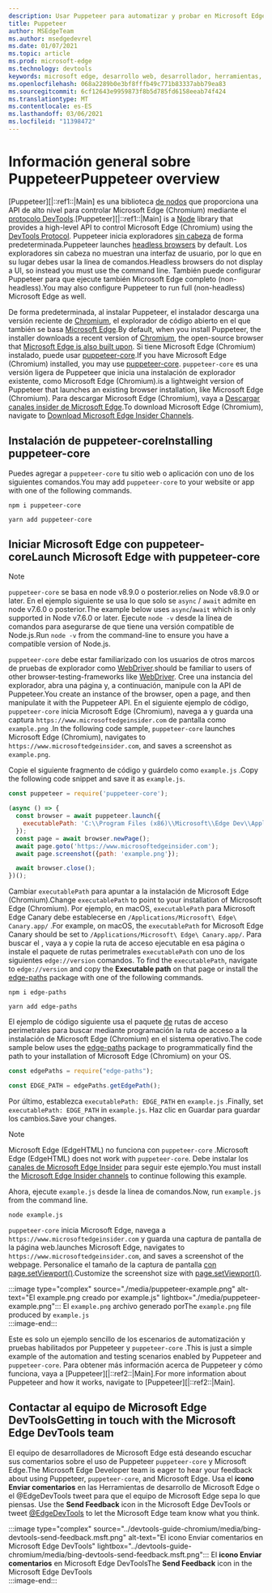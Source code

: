 ```yaml
---
description: Usar Puppeteer para automatizar y probar en Microsoft Edge
title: Puppeteer
author: MSEdgeTeam
ms.author: msedgedevrel
ms.date: 01/07/2021
ms.topic: article
ms.prod: microsoft-edge
ms.technology: devtools
keywords: microsoft edge, desarrollo web, desarrollador, herramientas, automatización, prueba
ms.openlocfilehash: 068a2289b0e3bf8fffb49c771b83337abb79ea83
ms.sourcegitcommit: 6cf12643e9959873f8b5d785fd6158eeab74f424
ms.translationtype: MT
ms.contentlocale: es-ES
ms.lasthandoff: 03/06/2021
ms.locfileid: "11398472"
---
```

# <a name="puppeteer-overview"></a><span data-ttu-id="273a3-104">Información general sobre Puppeteer</span><span class="sxs-lookup"><span data-stu-id="273a3-104">Puppeteer overview</span></span>  

<span data-ttu-id="273a3-105">[Puppeteer][|::ref1::|Main] es una biblioteca [de nodos][NodejsMain] que proporciona una API de alto nivel para controlar Microsoft Edge \(Chromium\) mediante el [protocolo DevTools][GithubChromedevtoolsProtocol].</span><span class="sxs-lookup"><span data-stu-id="273a3-105">[Puppeteer][|::ref1::|Main] is a [Node][NodejsMain] library that provides a high-level API to control Microsoft Edge \(Chromium\) using the [DevTools Protocol][GithubChromedevtoolsProtocol].</span></span>  <span data-ttu-id="273a3-106">Puppeteer inicia exploradores [sin cabeza][WikiHeadlessBrowser] de forma predeterminada.</span><span class="sxs-lookup"><span data-stu-id="273a3-106">Puppeteer launches [headless browsers][WikiHeadlessBrowser] by default.</span></span>  <span data-ttu-id="273a3-107">Los exploradores sin cabeza no muestran una interfaz de usuario, por lo que en su lugar debes usar la línea de comandos.</span><span class="sxs-lookup"><span data-stu-id="273a3-107">Headless browsers do not display a UI, so instead you must use the command line.</span></span>  <span data-ttu-id="273a3-108">También puede configurar Puppeteer para que ejecute también Microsoft Edge completo \(non-headless\).</span><span class="sxs-lookup"><span data-stu-id="273a3-108">You may also configure Puppeteer to run full \(non-headless\) Microsoft Edge as well.</span></span>  

<span data-ttu-id="273a3-109">De forma predeterminada, al instalar Puppeteer, el instalador descarga una versión reciente de [Chromium][ChromiumHome], el explorador de código abierto en el que también se basa [Microsoft Edge][MicrosoftBlogsWindowsExperience20181206].</span><span class="sxs-lookup"><span data-stu-id="273a3-109">By default, when you install Puppeteer, the installer downloads a recent version of [Chromium][ChromiumHome], the open-source browser that [Microsoft Edge is also built upon][MicrosoftBlogsWindowsExperience20181206].</span></span>  <span data-ttu-id="273a3-110">Si tiene Microsoft Edge \(Chromium\) instalado, puede usar [puppeteer-core][PuppeteerApivscore].</span><span class="sxs-lookup"><span data-stu-id="273a3-110">If you have Microsoft Edge \(Chromium\) installed, you may use [puppeteer-core][PuppeteerApivscore].</span></span>  `puppeteer-core` <span data-ttu-id="273a3-111">es una versión ligera de Puppeteer que inicia una instalación de explorador existente, como Microsoft Edge \(Chromium\).</span><span class="sxs-lookup"><span data-stu-id="273a3-111">is a lightweight version of Puppeteer that launches an existing browser installation, like Microsoft Edge \(Chromium\).</span></span>  <span data-ttu-id="273a3-112">Para descargar Microsoft Edge \(Chromium\), vaya a [Descargar canales insider de Microsoft Edge][MicrosoftedgeinsiderDownload].</span><span class="sxs-lookup"><span data-stu-id="273a3-112">To download Microsoft Edge \(Chromium\), navigate to [Download Microsoft Edge Insider Channels][MicrosoftedgeinsiderDownload].</span></span>  

## <a name="installing-puppeteer-core"></a><span data-ttu-id="273a3-113">Instalación de puppeteer-core</span><span class="sxs-lookup"><span data-stu-id="273a3-113">Installing puppeteer-core</span></span>  

<span data-ttu-id="273a3-114">Puedes agregar a `puppeteer-core` tu sitio web o aplicación con uno de los siguientes comandos.</span><span class="sxs-lookup"><span data-stu-id="273a3-114">You may add `puppeteer-core` to your website or app with one of the following commands.</span></span>  

```shell
npm i puppeteer-core
```  

```shell
yarn add puppeteer-core
```  

## <a name="launch-microsoft-edge-with-puppeteer-core"></a><span data-ttu-id="273a3-115">Iniciar Microsoft Edge con puppeteer-core</span><span class="sxs-lookup"><span data-stu-id="273a3-115">Launch Microsoft Edge with puppeteer-core</span></span>  

> [!NOTE]
> `puppeteer-core` <span data-ttu-id="273a3-116">se basa en node v8.9.0 o posterior.</span><span class="sxs-lookup"><span data-stu-id="273a3-116">relies on Node v8.9.0 or later.</span></span>  <span data-ttu-id="273a3-117">En el ejemplo siguiente se usa lo que solo se `async` / `await` admite en node v7.6.0 o posterior.</span><span class="sxs-lookup"><span data-stu-id="273a3-117">The example below uses `async`/`await` which is only supported in Node v7.6.0 or later.</span></span>  <span data-ttu-id="273a3-118">Ejecute `node -v` desde la línea de comandos para asegurarse de que tiene una versión compatible de Node.js.</span><span class="sxs-lookup"><span data-stu-id="273a3-118">Run `node -v` from the command-line to ensure you have a compatible version of Node.js.</span></span>  

`puppeteer-core` <span data-ttu-id="273a3-119">debe estar familiarizado con los usuarios de otros marcos de pruebas de explorador como [WebDriver][WebdriverChromiumMain].</span><span class="sxs-lookup"><span data-stu-id="273a3-119">should be familiar to users of other browser-testing-frameworks like [WebDriver][WebdriverChromiumMain].</span></span>  <span data-ttu-id="273a3-120">Cree una instancia del explorador, abra una página y, a continuación, manipule con la API de Puppeteer.</span><span class="sxs-lookup"><span data-stu-id="273a3-120">You create an instance of the browser, open a page, and then manipulate it with the Puppeteer API.</span></span>  <span data-ttu-id="273a3-121">En el siguiente ejemplo de código, `puppeteer-core` inicia Microsoft Edge \(Chromium\), navega a y guarda una captura `https://www.microsoftedgeinsider.com` de pantalla como `example.png` .</span><span class="sxs-lookup"><span data-stu-id="273a3-121">In the following code sample, `puppeteer-core` launches Microsoft Edge \(Chromium\), navigates to `https://www.microsoftedgeinsider.com`, and saves a screenshot as `example.png`.</span></span>  

<span data-ttu-id="273a3-122">Copie el siguiente fragmento de código y guárdelo como `example.js` .</span><span class="sxs-lookup"><span data-stu-id="273a3-122">Copy the following code snippet and save it as `example.js`.</span></span>  

```javascript
const puppeteer = require('puppeteer-core');

(async () => {
  const browser = await puppeteer.launch({
    executablePath: 'C:\\Program Files (x86)\\Microsoft\\Edge Dev\\Application\\msedge.exe'
  });
  const page = await browser.newPage();
  await page.goto('https://www.microsoftedgeinsider.com');
  await page.screenshot({path: 'example.png'});

  await browser.close();
})();
```  

<span data-ttu-id="273a3-123">Cambiar `executablePath` para apuntar a la instalación de Microsoft Edge \(Chromium\).</span><span class="sxs-lookup"><span data-stu-id="273a3-123">Change `executablePath` to point to your installation of Microsoft Edge \(Chromium\).</span></span>  <span data-ttu-id="273a3-124">Por ejemplo, en macOS, `executablePath` para Microsoft Edge Canary debe establecerse en `/Applications/Microsoft\ Edge\ Canary.app/` .</span><span class="sxs-lookup"><span data-stu-id="273a3-124">For example, on macOS, the `executablePath` for Microsoft Edge Canary should be set to `/Applications/Microsoft\ Edge\ Canary.app/`.</span></span>  <span data-ttu-id="273a3-125">Para buscar el , vaya a y copie la ruta de acceso ejecutable en esa página o instale el paquete de rutas perimetrales `executablePath` con uno de los siguientes `edge://version` comandos.  [][npmEdgePaths]</span><span class="sxs-lookup"><span data-stu-id="273a3-125">To find the `executablePath`, navigate to `edge://version` and copy the **Executable path** on that page or install the [edge-paths][npmEdgePaths] package with one of the following commands.</span></span>  

```shell
npm i edge-paths
```  

```shell
yarn add edge-paths
```  
 
<span data-ttu-id="273a3-126">El ejemplo de código siguiente usa el paquete [de][npmEdgePaths] rutas de acceso perimetrales para buscar mediante programación la ruta de acceso a la instalación de Microsoft Edge \(Chromium\) en el sistema operativo.</span><span class="sxs-lookup"><span data-stu-id="273a3-126">The code sample below uses the [edge-paths][npmEdgePaths] package to programmatically find the path to your installation of Microsoft Edge \(Chromium\) on your OS.</span></span>

```javascript
const edgePaths = require("edge-paths");

const EDGE_PATH = edgePaths.getEdgePath();
```

<span data-ttu-id="273a3-127">Por último, establezca `executablePath: EDGE_PATH` en `example.js` .</span><span class="sxs-lookup"><span data-stu-id="273a3-127">Finally, set `executablePath: EDGE_PATH` in `example.js`.</span></span>  <span data-ttu-id="273a3-128">Haz clic en Guardar para guardar los cambios.</span><span class="sxs-lookup"><span data-stu-id="273a3-128">Save your changes.</span></span>  

> [!NOTE]
> <span data-ttu-id="273a3-129">Microsoft Edge \(EdgeHTML\) no funciona con `puppeteer-core` .</span><span class="sxs-lookup"><span data-stu-id="273a3-129">Microsoft Edge \(EdgeHTML\) does not work with `puppeteer-core`.</span></span>  <span data-ttu-id="273a3-130">Debe instalar los [canales de Microsoft Edge Insider][MicrosoftedgeinsiderDownload] para seguir este ejemplo.</span><span class="sxs-lookup"><span data-stu-id="273a3-130">You must install the [Microsoft Edge Insider channels][MicrosoftedgeinsiderDownload] to continue following this example.</span></span>  

<span data-ttu-id="273a3-131">Ahora, ejecute `example.js` desde la línea de comandos.</span><span class="sxs-lookup"><span data-stu-id="273a3-131">Now, run `example.js` from the command line.</span></span>  

```shell
node example.js
```  

`puppeteer-core` <span data-ttu-id="273a3-132">inicia Microsoft Edge, navega a `https://www.microsoftedgeinsider.com` y guarda una captura de pantalla de la página web.</span><span class="sxs-lookup"><span data-stu-id="273a3-132">launches Microsoft Edge, navigates to `https://www.microsoftedgeinsider.com`, and saves a screenshot of the webpage.</span></span>  <span data-ttu-id="273a3-133">Personalice el tamaño de la captura de pantalla [con page.setViewport()][PuppeteerApipagesetviewport].</span><span class="sxs-lookup"><span data-stu-id="273a3-133">Customize the screenshot size with [page.setViewport()][PuppeteerApipagesetviewport].</span></span>  

:::image type="complex" source="./media/puppeteer-example.png" alt-text="El example.png creado por example.js" lightbox="./media/puppeteer-example.png":::
   <span data-ttu-id="273a3-135">El `example.png` archivo generado por</span><span class="sxs-lookup"><span data-stu-id="273a3-135">The `example.png` file produced by</span></span> `example.js`  
:::image-end:::  

<span data-ttu-id="273a3-136">Este es solo un ejemplo sencillo de los escenarios de automatización y pruebas habilitados por Puppeteer y `puppeteer-core` .</span><span class="sxs-lookup"><span data-stu-id="273a3-136">This is just a simple example of the automation and testing scenarios enabled by Puppeteer and `puppeteer-core`.</span></span>  <span data-ttu-id="273a3-137">Para obtener más información acerca de Puppeteer y cómo funciona, vaya a [Puppeteer][|::ref2::|Main].</span><span class="sxs-lookup"><span data-stu-id="273a3-137">For more information about Puppeteer and how it works, navigate to [Puppeteer][|::ref2::|Main].</span></span>  

## <a name="getting-in-touch-with-the-microsoft-edge-devtools-team"></a><span data-ttu-id="273a3-138">Contactar al equipo de Microsoft Edge DevTools</span><span class="sxs-lookup"><span data-stu-id="273a3-138">Getting in touch with the Microsoft Edge DevTools team</span></span>  

<span data-ttu-id="273a3-139">El equipo de desarrolladores de Microsoft Edge está deseando escuchar sus comentarios sobre el uso de Puppeteer `puppeteer-core` y Microsoft Edge.</span><span class="sxs-lookup"><span data-stu-id="273a3-139">The Microsoft Edge Developer team is eager to hear your feedback about using Puppeteer, `puppeteer-core`, and Microsoft Edge.</span></span>  <span data-ttu-id="273a3-140">Usa el **icono Enviar comentarios** en las Herramientas de desarrollo de Microsoft Edge o el @EdgeDevTools tweet para que el equipo de Microsoft Edge sepa lo que piensas. [][TwitterIntentTweetEdgedevtools]</span><span class="sxs-lookup"><span data-stu-id="273a3-140">Use the **Send Feedback** icon in the Microsoft Edge DevTools or tweet [@EdgeDevTools][TwitterIntentTweetEdgedevtools] to let the Microsoft Edge team know what you think.</span></span>  

:::image type="complex" source="../devtools-guide-chromium/media/bing-devtools-send-feedback.msft.png" alt-text="El icono Enviar comentarios en Microsoft Edge DevTools" lightbox="../devtools-guide-chromium/media/bing-devtools-send-feedback.msft.png":::
   <span data-ttu-id="273a3-142">El **icono Enviar comentarios** en Microsoft Edge DevTools</span><span class="sxs-lookup"><span data-stu-id="273a3-142">The **Send Feedback** icon in the Microsoft Edge DevTools</span></span>  
:::image-end:::  

<!--## See also  

*   [WebDriver (Chromium)][WebdriverChromiumMain]  
*   [WebDriver (EdgeHTML)][WebdriverEdgehtmlMain]  
*   [Chrome DevTools Protocol Viewer on GitHub][GithubChromedevtoolsProtocol]  
*   [Microsoft Edge:  Making the web better through more open source collaboration on Microsoft Experience Blog][MicrosoftBlogsWindowsExperience20181206]  
*   [Download Microsoft Edge Insider Channels][MicrosoftedgeinsiderDownload]  
*   [Chromium on The Chromium Projects][ChromiumHome]  
*   [Node.js][NodejsMain]  
*   [Puppeteer][PuppeteerMain]  
*   [puppeteer vs. puppeteer-core][PuppeteerApivscore]  
*   [page.setViewport() on Puppeteer][PuppeteerApipagesetviewport]  
*   [Headless browser on Wikipedia][WikiHeadlessBrowser]  -->  

<!-- links -->  

[WebdriverChromiumMain]: ../webdriver-chromium/index.md "WebDriver (Chromium) | Microsoft Docs"  
<!--  [WebdriverEdgehtmlMain]: ../edgehtml/webdriver/index.md "WebDriver (EdgeHTML) | Microsoft Docs"  -->  

[GithubChromedevtoolsProtocol]: https://chromedevtools.github.io/devtools-protocol "Chrome DevTools Protocol Viewer | GitHub"  

[MicrosoftBlogsWindowsExperience20181206]: https://blogs.windows.com/windowsexperience/2018/12/06/microsoft-edge-making-the-web-better-through-more-open-source-collaboration "Microsoft Edge: mejorar la web a través de más colaboración de código | Blog de experiencia de Microsoft"  

[MicrosoftedgeinsiderDownload]: https://www.microsoftedgeinsider.com/download "Descargar Microsoft Edge Insider Channels"  

[ChromiumHome]: https://www.chromium.org/Home "Chromium | Los proyectos de Chromium"  

[NodejsMain]: https://nodejs.org "Node.js"  

[npmEdgePaths]: https://www.npmjs.com/package/edge-paths "Rutas de acceso perimetrales | npm"  

[PuppeteerMain]: https://pptr.dev "Titiritero"  
[PuppeteerApivscore]: https://pptr.dev/#?product=Puppeteer&version=v2.0.0&show=api-puppeteer-vs-puppeteer-core "titiritero vs. titiritero-core | Titiritero"  
[PuppeteerApipagesetviewport]: https://pptr.dev/#?product=Puppeteer&version=v2.0.0&show=api-pagesetviewportviewport "page.setViewport(viewport) | Titiritero"  

[TwitterIntentTweetEdgedevtools]: https://twitter.com/intent/tweet?text=@EdgeDevTools "@EdgeDevTools: publicar un mensaje de | Twitter"  

[WikiHeadlessBrowser]: https://en.wikipedia.org/wiki/Headless_browser "Explorador sin cabeza | Wikipedia"  
